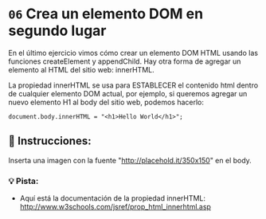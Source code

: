 # `06` Crea un elemento DOM en segundo lugar

En el último ejercicio vimos cómo crear un elemento DOM HTML usando las funciones createElement y appendChild. Hay otra forma de agregar un elemento al HTML del sitio web: innerHTML.

La propiedad innerHTML se usa para ESTABLECER el contenido html dentro de cualquier elemento DOM actual, por ejemplo, si queremos agregar un nuevo elemento H1 al body del sitio web, podemos hacerlo:

    document.body.innerHTML = "<h1>Hello World</h1>";

## 📝 Instrucciones:
Inserta una imagen con la fuente "http://placehold.it/350x150" en el body.

### 💡 Pista:
- Aquí está la documentación de la propiedad innerHTML: http://www.w3schools.com/jsref/prop_html_innerhtml.asp